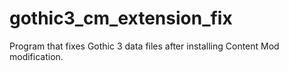 # gothic3_cm_extension_fix
Program that fixes Gothic 3 data files after installing Content Mod modification.
